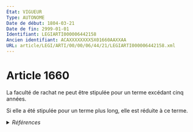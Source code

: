 ```yaml
---
État: VIGUEUR
Type: AUTONOME
Date de début: 1804-03-21
Date de fin: 2999-01-01
Identifiant: LEGIARTI000006442158
Ancien identifiant: ACAXXXXXXXX5X01660AAXXAA
URL: article/LEGI/ARTI/00/00/06/44/21/LEGIARTI000006442158.xml
---
```


<h1>Article 1660</h1>

La faculté de rachat ne peut être stipulée pour un terme excédant cinq
années.<br />

Si elle a été stipulée pour un terme plus long, elle est réduite à ce terme.


<details>
  <summary><em>Références</em></summary>

  <h2>Références faites par l'article</h2>
  
  <ul>
    <li>
      CODIFICATION source Loi 1804-03-06
    </li>
    <li>
      CREATION source Loi 1804-03-06 promulguée le 16 mars 1804
    </li>
  </ul>
</details>
